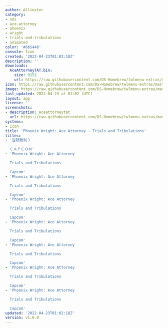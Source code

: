 ```yaml
---
author: Allinxter
category:
- nds
- ace-attorney
- phoenix
- wright
- trials-and-tribulations
- animated
color: '#6b5448'
console: Icon
created: '2022-04-23T01:02:18Z'
description: ''
downloads:
  AceAttorneyTAT.bin:
    size: 9152
    url: https://raw.githubusercontent.com/DS-Homebrew/twlmenu-extras/master/_nds/TWiLightMenu/icons/AceAttorneyTAT.bin
icon: https://raw.githubusercontent.com/DS-Homebrew/twlmenu-extras/master/_nds/TWiLightMenu/icons/gif/AceAttorneyTAT.gif
image: https://raw.githubusercontent.com/DS-Homebrew/twlmenu-extras/master/_nds/TWiLightMenu/icons/gif/AceAttorneyTAT.gif
last_updated: 2022-04-23 at 01:02 (UTC)
layout: app
license: ''
screenshots:
- description: Aceattorneytat
  url: https://raw.githubusercontent.com/DS-Homebrew/twlmenu-extras/master/_nds/TWiLightMenu/icons/gif/AceAttorneyTAT.gif
systems:
- Icon
title: 'Phoenix Wright: Ace Attorney - Trials and Tribulations'
titles:
- '逆転裁判３

  ＣＡＰＣＯＭ'
- 'Phoenix Wright: Ace Attorney

  Trials and Tribulations

  Capcom'
- 'Phoenix Wright: Ace Attorney

  Trials and Tribulations

  Capcom'
- 'Phoenix Wright: Ace Attorney

  Trials and Tribulations

  Capcom'
- 'Phoenix Wright: Ace Attorney

  Trials and Tribulations

  Capcom'
- 'Phoenix Wright: Ace Attorney

  Trials and Tribulations

  Capcom'
- 'Phoenix Wright: Ace Attorney

  Trials and Tribulations

  Capcom'
- 'Phoenix Wright: Ace Attorney

  Trials and Tribulations

  Capcom'
updated: '2022-04-23T01:02:18Z'
version: v1.0.0
---
```

